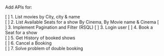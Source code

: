 Add APIs for:  

[ ] 1. List movies by City, city & name  
[ ] 2. List Available Seats for a show By Cinema, By Movie name & Cinema
[ ] 3. Implement Pagination and Filter (RSQL)
[ ] 3. Login user
[ ] 4. Book a Seat for a show  
[ ] 5. Get History of booked shows  
[ ] 6. Cancel a Booking  
[ ] 7. Solve problem of double booking  